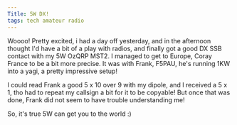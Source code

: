 ```yaml
---
Title: 5W DX!
tags: tech amateur radio 
---
```


Woooo! Pretty excited, i had a day off yesterday, and in the afternoon thought I'd have a bit of a play with radios, and finally got a good DX SSB contact with my 5W OzQRP MST2. I managed to get to Europe, Coray France to be a bit more precise.  It was with Frank, F5PAU, he's running 1KW into a yagi, a pretty impressive setup!

I could read Frank a good 5 x 10 over 9 with my dipole, and I received a 5 x 1, tho had to repeat my callsign a bit for it to be copyable! But once that was done, Frank did not seem to have trouble understanding me! 

So, it's true 5W can get you to the world :)

